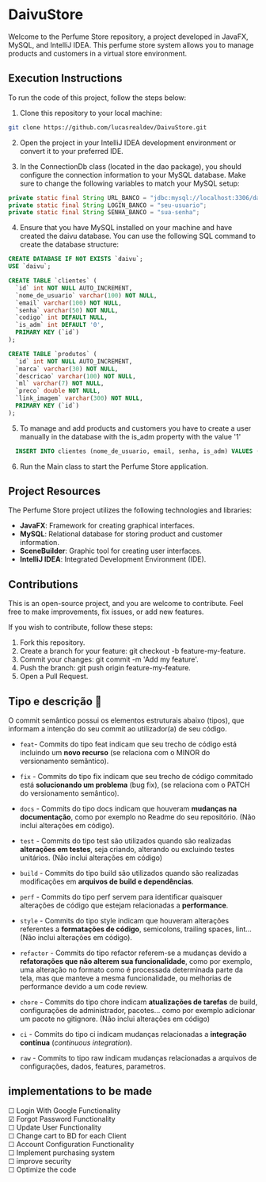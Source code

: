 # DaivuStore

Welcome to the Perfume Store repository, a project developed in JavaFX, MySQL, and IntelliJ IDEA. This perfume store system allows you to manage products and customers in a virtual store environment.

## Execution Instructions

To run the code of this project, follow the steps below:

1. Clone this repository to your local machine:

```bash
git clone https://github.com/lucasrealdev/DaivuStore.git
```

2. Open the project in your IntelliJ IDEA development environment or convert it to your preferred IDE.

3. In the ConnectionDb class (located in the dao package), you should configure the connection information to your MySQL database. Make sure to change the following variables to match your MySQL setup:

```java
private static final String URL_BANCO = "jdbc:mysql://localhost:3306/daivu";
private static final String LOGIN_BANCO = "seu-usuario";
private static final String SENHA_BANCO = "sua-senha";
```

4. Ensure that you have MySQL installed on your machine and have created the daivu database. You can use the following SQL command to create the database structure:

```sql
CREATE DATABASE IF NOT EXISTS `daivu`;
USE `daivu`;

CREATE TABLE `clientes` (
  `id` int NOT NULL AUTO_INCREMENT,
  `nome_de_usuario` varchar(100) NOT NULL,
  `email` varchar(100) NOT NULL,
  `senha` varchar(50) NOT NULL,
  `codigo` int DEFAULT NULL,
  `is_adm` int DEFAULT '0',
  PRIMARY KEY (`id`)
);

CREATE TABLE `produtos` (
  `id` int NOT NULL AUTO_INCREMENT,
  `marca` varchar(30) NOT NULL,
  `descricao` varchar(100) NOT NULL,
  `ml` varchar(7) NOT NULL,
  `preco` double NOT NULL,
  `link_imagem` varchar(300) NOT NULL,
  PRIMARY KEY (`id`)
);
```

5. To manage and add products and customers you have to create a user manually in the database with the is_adm property with the value '1'

```sql
  INSERT INTO clientes (nome_de_usuario, email, senha, is_adm) VALUES ("AdministradorTeste", "Teste@gmail.com", "Teste@001", 1);
```

6. Run the Main class to start the Perfume Store application.

## Project Resources

The Perfume Store project utilizes the following technologies and libraries:

* **JavaFX**: Framework for creating graphical interfaces.
* **MySQL**: Relational database for storing product and customer information.
* **SceneBuilder**: Graphic tool for creating user interfaces.
* **IntelliJ IDEA**: Integrated Development Environment (IDE).

## Contributions

This is an open-source project, and you are welcome to contribute. Feel free to make improvements, fix issues, or add new features.

If you wish to contribute, follow these steps:

1. Fork this repository.
2. Create a branch for your feature: git checkout -b feature-my-feature.
3. Commit your changes: git commit -m 'Add my feature'.
4. Push the branch: git push origin feature-my-feature.
5. Open a Pull Request.

## Tipo e descrição 🦄

O commit semântico possui os elementos estruturais abaixo (tipos), que informam a intenção do seu commit ao utilizador(a) de seu código.

- `feat`- Commits do tipo feat indicam que seu trecho de código está incluindo um **novo recurso** (se relaciona com o MINOR do versionamento semântico).

- `fix` - Commits do tipo fix indicam que seu trecho de código commitado está **solucionando um problema** (bug fix), (se relaciona com o PATCH do versionamento semântico).

- `docs` - Commits do tipo docs indicam que houveram **mudanças na documentação**, como por exemplo no Readme do seu repositório. (Não inclui alterações em código).

- `test` - Commits do tipo test são utilizados quando são realizadas **alterações em testes**, seja criando, alterando ou excluindo testes unitários. (Não inclui alterações em código)

- `build` - Commits do tipo build são utilizados quando são realizadas modificações em **arquivos de build e dependências**.

- `perf` - Commits do tipo perf servem para identificar quaisquer alterações de código que estejam relacionadas a **performance**.

- `style` - Commits do tipo style indicam que houveram alterações referentes a **formatações de código**, semicolons, trailing spaces, lint... (Não inclui alterações em código).

- `refactor` - Commits do tipo refactor referem-se a mudanças devido a **refatorações que não alterem sua funcionalidade**, como por exemplo, uma alteração no formato como é processada determinada parte da tela, mas que manteve a mesma funcionalidade, ou melhorias de performance devido a um code review.

- `chore` - Commits do tipo chore indicam **atualizações de tarefas** de build, configurações de administrador, pacotes... como por exemplo adicionar um pacote no gitignore. (Não inclui alterações em código)

- `ci` - Commits do tipo ci indicam mudanças relacionadas a **integração contínua** (_continuous integration_).

- `raw` - Commits to tipo raw indicam mudanças relacionadas a arquivos de configurações, dados, features, parametros.
  
## implementations to be made

&#x2610; Login With Google Functionality<br>
&#9745; Forgot Password Functionality<br>
&#x2610; Update User Functionality<br>
&#x2610; Change cart to BD for each Client<br>
&#x2610; Account Configuration Functionality<br>
&#x2610; Implement purchasing system<br>
&#x2610; improve security<br>
&#x2610; Optimize the code
